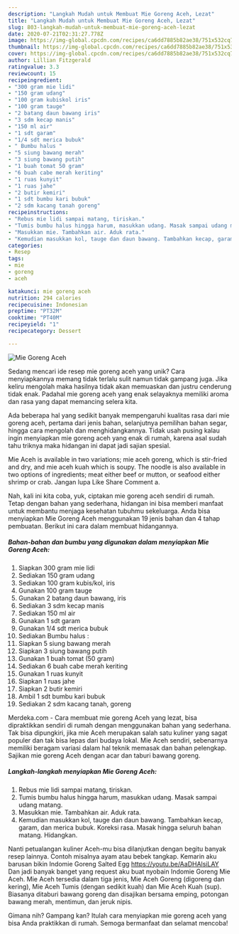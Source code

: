 ```yaml
---
description: "Langkah Mudah untuk Membuat Mie Goreng Aceh, Lezat"
title: "Langkah Mudah untuk Membuat Mie Goreng Aceh, Lezat"
slug: 803-langkah-mudah-untuk-membuat-mie-goreng-aceh-lezat
date: 2020-07-21T02:31:27.778Z
image: https://img-global.cpcdn.com/recipes/ca6dd7885b82ae38/751x532cq70/mie-goreng-aceh-foto-resep-utama.jpg
thumbnail: https://img-global.cpcdn.com/recipes/ca6dd7885b82ae38/751x532cq70/mie-goreng-aceh-foto-resep-utama.jpg
cover: https://img-global.cpcdn.com/recipes/ca6dd7885b82ae38/751x532cq70/mie-goreng-aceh-foto-resep-utama.jpg
author: Lillian Fitzgerald
ratingvalue: 3.3
reviewcount: 15
recipeingredient:
- "300 gram mie lidi"
- "150 gram udang"
- "100 gram kubiskol iris"
- "100 gram tauge"
- "2 batang daun bawang iris"
- "3 sdm kecap manis"
- "150 ml air"
- "1 sdt garam"
- "1/4 sdt merica bubuk"
- " Bumbu halus "
- "5 siung bawang merah"
- "3 siung bawang putih"
- "1 buah tomat 50 gram"
- "6 buah cabe merah keriting"
- "1 ruas kunyit"
- "1 ruas jahe"
- "2 butir kemiri"
- "1 sdt bumbu kari bubuk"
- "2 sdm kacang tanah goreng"
recipeinstructions:
- "Rebus mie lidi sampai matang, tiriskan."
- "Tumis bumbu halus hingga harum, masukkan udang. Masak sampai udang matang."
- "Masukkan mie. Tambahkan air. Aduk rata."
- "Kemudian masukkan kol, tauge dan daun bawang. Tambahkan kecap, garam, dan merica bubuk. Koreksi rasa. Masak hingga seluruh bahan matang. Hidangkan."
categories:
- Resep
tags:
- mie
- goreng
- aceh

katakunci: mie goreng aceh 
nutrition: 294 calories
recipecuisine: Indonesian
preptime: "PT32M"
cooktime: "PT40M"
recipeyield: "1"
recipecategory: Dessert

---
```



![Mie Goreng Aceh](https://img-global.cpcdn.com/recipes/ca6dd7885b82ae38/751x532cq70/mie-goreng-aceh-foto-resep-utama.jpg)

Sedang mencari ide resep mie goreng aceh yang unik? Cara menyiapkannya memang tidak terlalu sulit namun tidak gampang juga. Jika keliru mengolah maka hasilnya tidak akan memuaskan dan justru cenderung tidak enak. Padahal mie goreng aceh yang enak selayaknya memiliki aroma dan rasa yang dapat memancing selera kita.

Ada beberapa hal yang sedikit banyak mempengaruhi kualitas rasa dari mie goreng aceh, pertama dari jenis bahan, selanjutnya pemilihan bahan segar, hingga cara mengolah dan menghidangkannya. Tidak usah pusing kalau ingin menyiapkan mie goreng aceh yang enak di rumah, karena asal sudah tahu triknya maka hidangan ini dapat jadi sajian spesial.

Mie Aceh is available in two variations; mie aceh goreng, which is stir-fried and dry, and mie aceh kuah which is soupy. The noodle is also available in two options of ingredients; meat either beef or mutton, or seafood either shrimp or crab. Jangan lupa Like Share Comment a.


Nah, kali ini kita coba, yuk, ciptakan mie goreng aceh sendiri di rumah. Tetap dengan bahan yang sederhana, hidangan ini bisa memberi manfaat untuk membantu menjaga kesehatan tubuhmu sekeluarga. Anda bisa menyiapkan Mie Goreng Aceh menggunakan 19 jenis bahan dan 4 tahap pembuatan. Berikut ini cara dalam membuat hidangannya.

<!--inarticleads1-->

##### Bahan-bahan dan bumbu yang digunakan dalam menyiapkan Mie Goreng Aceh:

1. Siapkan 300 gram mie lidi
1. Sediakan 150 gram udang
1. Sediakan 100 gram kubis/kol, iris
1. Gunakan 100 gram tauge
1. Gunakan 2 batang daun bawang, iris
1. Sediakan 3 sdm kecap manis
1. Sediakan 150 ml air
1. Gunakan 1 sdt garam
1. Gunakan 1/4 sdt merica bubuk
1. Sediakan  Bumbu halus :
1. Siapkan 5 siung bawang merah
1. Siapkan 3 siung bawang putih
1. Gunakan 1 buah tomat (50 gram)
1. Sediakan 6 buah cabe merah keriting
1. Gunakan 1 ruas kunyit
1. Siapkan 1 ruas jahe
1. Siapkan 2 butir kemiri
1. Ambil 1 sdt bumbu kari bubuk
1. Sediakan 2 sdm kacang tanah, goreng


Merdeka.com - Cara membuat mie goreng Aceh yang lezat, bisa dipraktikkan sendiri di rumah dengan menggunakan bahan yang sederhana. Tak bisa dipungkiri, jika mie Aceh merupakan salah satu kuliner yang sagat populer dan tak bisa lepas dari budaya lokal. Mie Aceh sendiri, sebenarnya memiliki beragam variasi dalam hal teknik memasak dan bahan pelengkap. Sajikan mie goreng Aceh dengan acar dan taburi bawang goreng. 

<!--inarticleads2-->

##### Langkah-langkah menyiapkan Mie Goreng Aceh:

1. Rebus mie lidi sampai matang, tiriskan.
1. Tumis bumbu halus hingga harum, masukkan udang. Masak sampai udang matang.
1. Masukkan mie. Tambahkan air. Aduk rata.
1. Kemudian masukkan kol, tauge dan daun bawang. Tambahkan kecap, garam, dan merica bubuk. Koreksi rasa. Masak hingga seluruh bahan matang. Hidangkan.


Nanti petualangan kuliner Aceh-mu bisa dilanjutkan dengan begitu banyak resep lainnya. Contoh misalnya ayam atau bebek tangkap. Kemarin aku barusan bikin Indomie Goreng Salted Egg https://youtu.be/AaDHAlsiLAY Dan jadi banyak banget yang request aku buat nyobain Indomie Goreng Mie Aceh. Mie Aceh tersedia dalam tiga jenis, Mie Aceh Goreng (digoreng dan kering), Mie Aceh Tumis (dengan sedikit kuah) dan Mie Aceh Kuah (sup). Biasanya ditaburi bawang goreng dan disajikan bersama emping, potongan bawang merah, mentimun, dan jeruk nipis. 

Gimana nih? Gampang kan? Itulah cara menyiapkan mie goreng aceh yang bisa Anda praktikkan di rumah. Semoga bermanfaat dan selamat mencoba!
